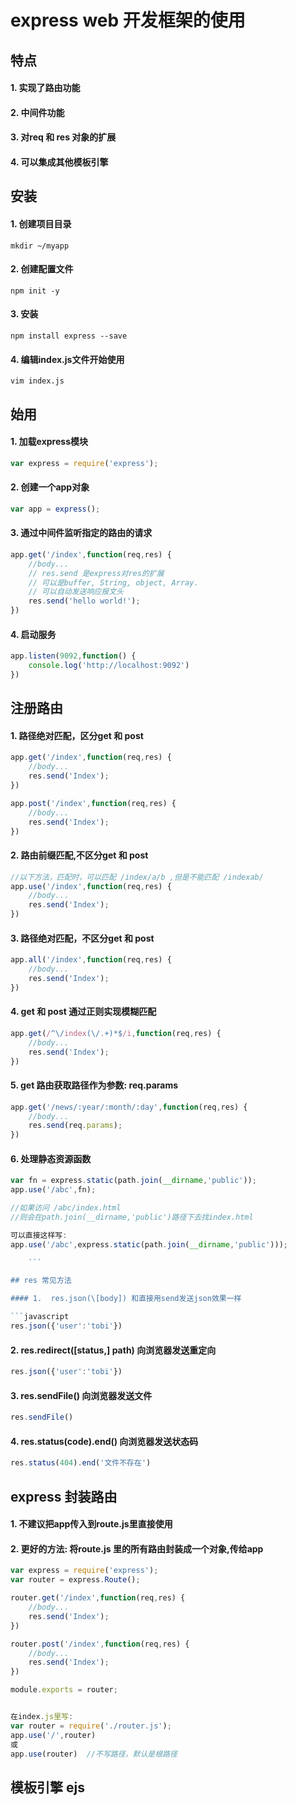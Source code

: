 # express web 开发框架的使用

## 特点

#### 1.  实现了路由功能
#### 2.  中间件功能
#### 3.  对req 和 res 对象的扩展
#### 4.  可以集成其他模板引擎

## 安装

#### 1.  创建项目目录

```text
mkdir ~/myapp
```

#### 2.  创建配置文件

```text
npm init -y
```

#### 3.  安装

```text
npm install express --save
```

#### 4.  编辑index.js文件开始使用

```text
vim index.js
```

## 始用

#### 1.  加载express模块

```javascript
var express = require('express');
```

#### 2.  创建一个app对象

```javascript
var app = express();
```

#### 3.  通过中间件监听指定的路由的请求

```javascript
app.get('/index',function(req,res) {
	//body...
	// res.send 是express对res的扩展
	// 可以是buffer, String, object, Array.
	// 可以自动发送响应报文头
	res.send('hello world!');  
})
```

#### 4.  启动服务

```javascript
app.listen(9092,function() {
	console.log('http://localhost:9092')
})
```

## 注册路由

#### 1.  路径绝对匹配，区分get 和 post

```javascript
app.get('/index',function(req,res) {
	//body...
	res.send('Index');
})

app.post('/index',function(req,res) {
	//body...
	res.send('Index');
})
```

#### 2.  路由前缀匹配,不区分get 和 post

```javascript
//以下方法，匹配时，可以匹配 /index/a/b ,但是不能匹配 /indexab/
app.use('/index',function(req,res) {
	//body...
	res.send('Index');
})
```

#### 3.  路径绝对匹配，不区分get 和 post

```javascript
app.all('/index',function(req,res) {
	//body...
	res.send('Index');
})
```

#### 4.  get 和 post 通过正则实现模糊匹配

```javascript
app.get(/^\/index(\/.+)*$/i,function(req,res) {
	//body...
	res.send('Index');
})
```

#### 5.  get 路由获取路径作为参数: req.params

```javascript
app.get('/news/:year/:month/:day',function(req,res) {
	//body...
	res.send(req.params);
})
```

#### 6.  处理静态资源函数

```javascript
var fn = express.static(path.join(__dirname,'public'));
app.use('/abc',fn);

//如果访问 /abc/index.html
//则会在path.join(__dirname,'public')路径下去找index.html

可以直接这样写:
app.use('/abc',express.static(path.join(__dirname,'public')));

    ```

## res 常见方法

#### 1.  res.json(\[body]) 和直接用send发送json效果一样

```javascript
res.json({'user':'tobi'})
```

#### 2.  res.redirect(\[status,] path)  向浏览器发送重定向

```javascript
res.json({'user':'tobi'})
```

#### 3.  res.sendFile()  向浏览器发送文件

```javascript
res.sendFile()
```

#### 4.  res.status(code).end() 向浏览器发送状态码

```javascript
res.status(404).end('文件不存在')
```

## express 封装路由

#### 1.  不建议把app传入到route.js里直接使用
#### 2.  更好的方法: 将route.js 里的所有路由封装成一个对象,传给app

```javascript
var express = require('express');
var router = express.Route();

router.get('/index',function(req,res) {
	//body...
	res.send('Index');
})

router.post('/index',function(req,res) {
	//body...
	res.send('Index');
})

module.exports = router;


在index.js里写:
var router = require('./router.js');
app.use('/',router)
或
app.use(router)  //不写路径，默认是根路径
```

## 模板引擎 ejs
